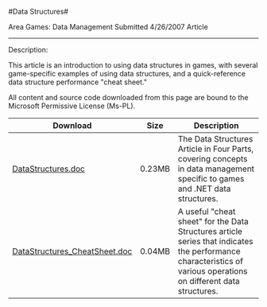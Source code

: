 #Data Structures#

Area
Games: Data Management
Submitted
4/26/2007
Article

---

Description:

This article is an introduction to using data structures in games, with several game-specific examples of using data structures, and a quick-reference data structure performance "cheat sheet."


All content and source code downloaded from this page are bound to the Microsoft Permissive License (Ms-PL).

Download | Size | Description
---|---|---|
[DataStructures.doc](https://github.com/nkast/XNAGameStudio/blob/master/Documents/DataStructures.doc?raw=true) | 0.23MB | The Data Structures Article in Four Parts, covering concepts in data management specific to games and .NET data structures.
[DataStructures_CheatSheet.doc](https://github.com/nkast/XNAGameStudio/blob/master/Documents/DataStructures_CheatSheet.doc?raw=true) | 0.04MB | A useful "cheat sheet" for the Data Structures article series that indicates the performance characteristics of various operations on different data structures. 